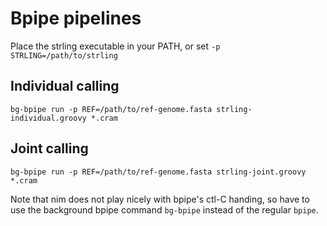 # Bpipe pipelines

Place the strling executable in your PATH, or set `-p STRLING=/path/to/strling`

## Individual calling
`bg-bpipe run -p REF=/path/to/ref-genome.fasta strling-individual.groovy *.cram`

## Joint calling
`bg-bpipe run -p REF=/path/to/ref-genome.fasta strling-joint.groovy *.cram`

Note that nim does not play nicely with bpipe's ctl-C handing, so have to use the background bpipe command `bg-bpipe` instead of the regular `bpipe`.
